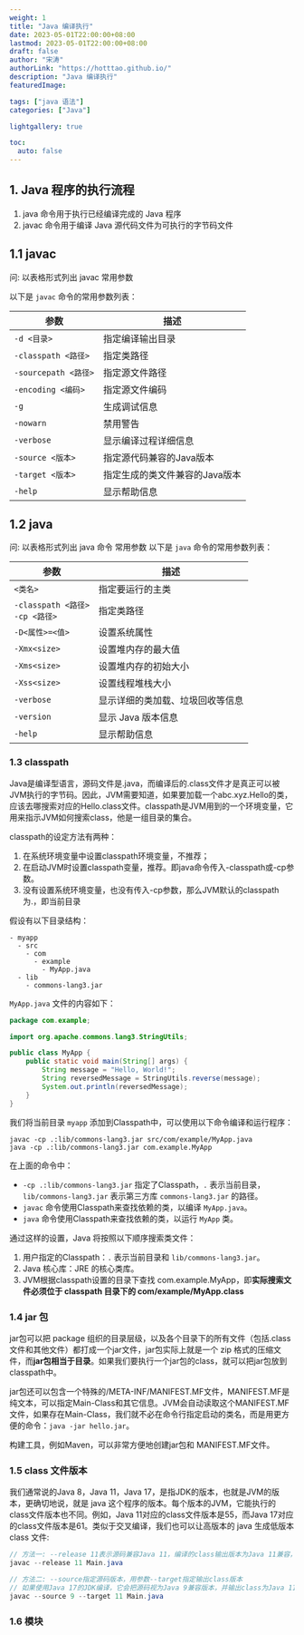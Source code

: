 ```yaml
---
weight: 1
title: "Java 编译执行"
date: 2023-05-01T22:00:00+08:00
lastmod: 2023-05-01T22:00:00+08:00
draft: false
author: "宋涛"
authorLink: "https://hotttao.github.io/"
description: "Java 编译执行"
featuredImage: 

tags: ["java 语法"]
categories: ["Java"]

lightgallery: true

toc:
  auto: false
---
```



## 1. Java 程序的执行流程
1. java 命令用于执行已经编译完成的 Java 程序
2. javac 命令用于编译 Java 源代码文件为可执行的字节码文件

## 1.1 javac 
问: 以表格形式列出 javac 常用参数

以下是 `javac` 命令的常用参数列表：

| 参数                 | 描述                                                         |
|----------------------|--------------------------------------------------------------|
| `-d <目录>`          | 指定编译输出目录                                             |
| `-classpath <路径>`   | 指定类路径                                                   |
| `-sourcepath <路径>`  | 指定源文件路径                                               |
| `-encoding <编码>`    | 指定源文件编码                                               |
| `-g`                 | 生成调试信息                                                 |
| `-nowarn`            | 禁用警告                                                     |
| `-verbose`           | 显示编译过程详细信息                                         |
| `-source <版本>`     | 指定源代码兼容的Java版本                                     |
| `-target <版本>`     | 指定生成的类文件兼容的Java版本                               |
| `-help`              | 显示帮助信息                                                 |


## 1.2 java 
问: 以表格形式列出 java 命令 常用参数
以下是 `java` 命令的常用参数列表：

| 参数                 | 描述                                                         |
|----------------------|--------------------------------------------------------------|
| `<类名>`             | 指定要运行的主类                                             |
| `-classpath <路径>` <br> `-cp <路径>`  | 指定类路径                                 |
| `-D<属性>=<值>`      | 设置系统属性                                                 |
| `-Xmx<size>`         | 设置堆内存的最大值                                           |
| `-Xms<size>`         | 设置堆内存的初始大小                                         |
| `-Xss<size>`         | 设置线程堆栈大小                                             |
| `-verbose`           | 显示详细的类加载、垃圾回收等信息                             |
| `-version`           | 显示 Java 版本信息                                           |
| `-help`              | 显示帮助信息                                                 |

### 1.3 classpath
Java是编译型语言，源码文件是.java，而编译后的.class文件才是真正可以被JVM执行的字节码。因此，JVM需要知道，如果要加载一个abc.xyz.Hello的类，应该去哪搜索对应的Hello.class文件。classpath是JVM用到的一个环境变量，它用来指示JVM如何搜索class，他是一组目录的集合。

classpath的设定方法有两种：
1. 在系统环境变量中设置classpath环境变量，不推荐；
2. 在启动JVM时设置classpath变量，推荐。即java命令传入-classpath或-cp参数。
3. 没有设置系统环境变量，也没有传入-cp参数，那么JVM默认的classpath为.，即当前目录

假设有以下目录结构：
```
- myapp
  - src
    - com
      - example
        - MyApp.java
  - lib
    - commons-lang3.jar
```

`MyApp.java` 文件的内容如下：
```java
package com.example;

import org.apache.commons.lang3.StringUtils;

public class MyApp {
    public static void main(String[] args) {
        String message = "Hello, World!";
        String reversedMessage = StringUtils.reverse(message);
        System.out.println(reversedMessage);
    }
}
```

我们将当前目录 `myapp` 添加到Classpath中，可以使用以下命令编译和运行程序：
```
javac -cp .:lib/commons-lang3.jar src/com/example/MyApp.java
java -cp .:lib/commons-lang3.jar com.example.MyApp
```

在上面的命令中：
- `-cp .:lib/commons-lang3.jar` 指定了Classpath，`.` 表示当前目录，`lib/commons-lang3.jar` 表示第三方库 `commons-lang3.jar` 的路径。
- `javac` 命令使用Classpath来查找依赖的类，以编译 `MyApp.java`。
- `java` 命令使用Classpath来查找依赖的类，以运行 `MyApp` 类。

通过这样的设置，Java 将按照以下顺序搜索类文件：
1. 用户指定的Classpath：`.` 表示当前目录和 `lib/commons-lang3.jar`。
3. Java 核心库：JRE 的核心类库。
3. JVM根据classpath设置的目录下查找 com.example.MyApp，即**实际搜索文件必须位于 classpath 目录下的 com/example/MyApp.class**

### 1.4 jar 包
jar包可以把 package 组织的目录层级，以及各个目录下的所有文件（包括.class文件和其他文件）都打成一个jar文件，jar包实际上就是一个 zip 格式的压缩文件，而**jar包相当于目录**。如果我们要执行一个jar包的class，就可以把jar包放到classpath中。

jar包还可以包含一个特殊的/META-INF/MANIFEST.MF文件，MANIFEST.MF是纯文本，可以指定Main-Class和其它信息。JVM会自动读取这个MANIFEST.MF文件，如果存在Main-Class，我们就不必在命令行指定启动的类名，而是用更方便的命令：`java -jar hello.jar`。

构建工具，例如Maven，可以非常方便地创建jar包和 MANIFEST.MF文件。

### 1.5 class 文件版本
我们通常说的Java 8，Java 11，Java 17，是指JDK的版本，也就是JVM的版本，更确切地说，就是 java 这个程序的版本。每个版本的JVM，它能执行的class文件版本也不同。例如，Java 11对应的class文件版本是55，而Java 17对应的class文件版本是61。类似于交叉编译，我们也可以让高版本的 java 生成低版本 class 文件:

```java
// 方法一: --release 11表示源码兼容Java 11，编译的class输出版本为Java 11兼容，即class版本55。
javac --release 11 Main.java

// 方法二: --source指定源码版本，用参数--target指定输出class版本
// 如果使用Java 17的JDK编译，它会把源码视为Java 9兼容版本，并输出class为Java 11兼容版本
javac --source 9 --target 11 Main.java
```

### 1.6 模块
